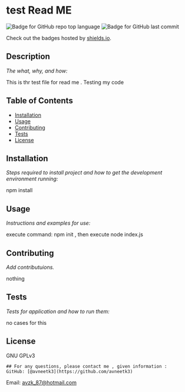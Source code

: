 # test Read ME
  ![Badge for GitHub repo top language](https://img.shields.io/github/languages/top/avneetk3/https://github.com/avneetk3?style=flat&logo=appveyor) ![Badge for GitHub last commit](https://img.shields.io/github/last-commit/avneetk3/https://github.com/avneetk3?style=flat&logo=appveyor)
  
  Check out the badges hosted by [shields.io](https://shields.io/).
  
  
  ## Description 
  
  *The what, why, and how:* 
  
  This is thr test file for read me . Testing my code
  ## Table of Contents
  * [Installation](#installation)
  * [Usage](#usage)
  * [Contributing](#contributing)
  * [Tests](#tests)
  * [License](#license)
  
  ## Installation
  
  *Steps required to install project and how to get the development environment running:*
  
  npm install
  
  ## Usage 
  
  *Instructions and examples for use:*
  
   execute command: npm init , then execute node index.js
  
  ## Contributing
  
  *Add contributuions.*
  
  nothing
  
  ## Tests
  
  *Tests for application and how to run them:*
  
  no cases for this 
  
  ## License
  
  GNU GPLv3
  
    ## For any questions, please contact me , given information : 
    GitHub: [@avneetk3](https://github.com/avneetk3)

  Email: avzk_87@hotmail.com
  